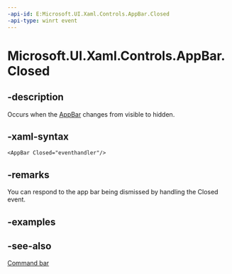 ```yaml
---
-api-id: E:Microsoft.UI.Xaml.Controls.AppBar.Closed
-api-type: winrt event
---
```


<!-- Event syntax
public event Windows.Foundation.EventHandler Closed<object>
-->

# Microsoft.UI.Xaml.Controls.AppBar.Closed

## -description
Occurs when the [AppBar](appbar.md) changes from visible to hidden.

## -xaml-syntax
```xaml
<AppBar Closed="eventhandler"/>
```


## -remarks
You can respond to the app bar being dismissed by handling the Closed event.

## -examples

## -see-also
[Command bar](/windows/apps/design/controls/command-bar)
